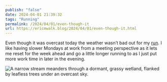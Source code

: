 ```yaml
---
publish: "false"
date: 2024-04-01 21:39:32
tags: "Running"
permalink: /2024/04/01/even-though-it
url: https://ericmwalk.blog/2024/04/01/even-though-it.html
---
```


Even though it was overcast today the weather wasn’t bad out for my [run](https://strava.com/activities/11085267302). I like having slower Mondays at work from a meeting perspective as it lets me reset for the week ahead and go a little longer running to as I just put more work time in later in the evening.

![A narrow stream meanders through a dormant, grassy wetland, flanked by leafless trees under an overcast sky.](https://ericmwalk.blog/uploads/2024/img-8502.jpeg)